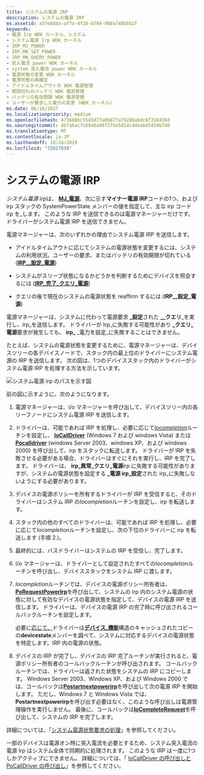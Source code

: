 ```yaml
---
title: システムの電源 IRP
description: システムの電源 IRP
ms.assetid: a37e8dda-af7a-4f28-bf04-908a74bb5b2f
keywords:
- 電源 Irp WDK カーネル、システム
- システム電源 Irp WDK カーネル
- IRP_MJ_POWER
- IRP_MN_SET_POWER
- IRP_MN_QUERY_POWER
- 突入電流 power WDK カーネル
- system 突入電流 power WDK カーネル
- 電源状態の変更 WDK カーネル
- 電源状態の再確定
- アイドルタイムアウトの WDK 電源管理
- 期限切れのバッテリ WDK 電源管理
- バッテリの有効期限 WDK 電源管理
- ユーザーが要求した電力の変更 (WDK カーネル)
ms.date: 06/16/2017
ms.localizationpriority: medium
ms.openlocfilehash: 473688bc5545d77a0b877a79289a6dc8f318436d
ms.sourcegitcommit: 4b7a6ac7c68e6ad6f27da5d1dc4deabd5d34b748
ms.translationtype: MT
ms.contentlocale: ja-JP
ms.lasthandoff: 10/24/2019
ms.locfileid: "72827638"
---
```

# <a name="power-irps-for-the-system"></a>システムの電源 IRP





*システム電源 irp*は、 [**MJ\_電源**](https://docs.microsoft.com/windows-hardware/drivers/kernel/irp-mj-power)、次に示す**マイナー電源 IRP**コードの1つ、および irp スタックの SystemPowerState メンバーの値を指定して、主な irp コード irp を\_します。 このような IRP を送信できるのは電源マネージャーだけです。ドライバーがシステム電源 IRP を送信できません。

電源マネージャーは、次のいずれかの理由でシステム電源 IRP を送信します。

-   アイドルタイムアウトに応じてシステムの電源状態を変更するには、システムの利用状況、ユーザーの要求、またはバッテリの有効期限が切れている ([**IRP\_\_設定\_電源**](https://docs.microsoft.com/windows-hardware/drivers/kernel/irp-mn-set-power))

-   システムがスリープ状態になるかどうかを判断するためにデバイスを照会するには ([**IRP\_完了\_クエリ\_電源**](https://docs.microsoft.com/windows-hardware/drivers/kernel/irp-mn-query-power))

-   クエリの後で現在のシステムの電源状態を reaffirm するには (**IRP\_\_設定\_電源**)

電源マネージャーは、システムに代わって電源要求 **\_設定**された **\_\_クエリ**\_を実行し、irp\_を送信します。 ドライバーが Irp\_に失敗する可能性があり **\_クエリ\_電源**要求が発生しても、 **irp\_** \_電力を設定\_に失敗することはできません。

たとえば、システムの電源状態を変更するために、電源マネージャーは、デバイスツリーの各デバイスノードで、スタック内の最上位のドライバーにシステム電源の IRP を送信します。 次の図は、1つのデバイススタック内のドライバーがシステム電源 IRP を処理する方法を示しています。

![システム電源 irp のパスを示す図](images/s2dirp.png)

前の図に示すように、次のようになります。

1.  電源マネージャーは、i/o マネージャーを呼び出して、デバイスツリー内の各リーフノードにシステム電源 IRP を送信します。

2.  ドライバーは、可能であれば IRP を処理し、必要に応じて[*Iocompletion*](https://docs.microsoft.com/windows-hardware/drivers/ddi/wdm/nc-wdm-io_completion_routine)ルーチンを設定し、 [**IoCallDriver**](https://docs.microsoft.com/windows-hardware/drivers/ddi/wdm/nf-wdm-iocalldriver) (Windows 7 および windows Vista) または[**Pocalldriver**](https://docs.microsoft.com/windows-hardware/drivers/ddi/ntifs/nf-ntifs-pocalldriver) (windows Server 2003、windows XP、および windows 2000) を呼び出して、irp をスタックに転送します。 ドライバーが IRP を失敗させる必要がある場合、ドライバーはすぐにそれを実行し、IRP を完了します。 ドライバーは、 **irp\_異常\_クエリ\_電源**irp に失敗する可能性がありますが、システムの電源状態を設定する **\_電源 irp\_設定**された irp\_に失敗しないようにする必要があります。

3.  デバイスの電源ポリシーを所有するドライバーが IRP を受信すると、そのドライバーはシステム IRP の*Iocompletion*ルーチンを設定し、irp を転送します。

4.  スタック内の他のすべてのドライバーは、可能であれば IRP を処理し、必要に応じて*Iocompletion*ルーチンを設定し、次の下位のドライバーに irp を転送します (手順 2.)。

5.  最終的には、バスドライバーはシステムの IRP を受信し、完了します。

6.  I/o マネージャーは、ドライバーとして設定されたすべての*Iocompletion*ルーチンを呼び出し、デバイススタックをシステム IRP に渡します。

7.  *Iocompletion*ルーチンでは、デバイスの電源ポリシー所有者は、 [**PoRequestPowerIrp**](https://docs.microsoft.com/windows-hardware/drivers/ddi/wdm/nf-wdm-porequestpowerirp)を呼び出して、システムの irp 内のシステム電源の状態に対して有効なデバイスの電源状態を指定して、デバイスの電源 IRP を送信します。 ドライバーは、デバイスの電源 IRP の完了時に呼び出されるコールバックルーチンを設定します。

    必要に[応じて、](reporting-device-power-capabilities.md)ドライバーは[**デバイス\_機能**](https://docs.microsoft.com/windows-hardware/drivers/ddi/wdm/ns-wdm-_device_capabilities)構造のキャッシュされたコピーの**devicestate**メンバーを調べて、システムに対応するデバイスの電源状態を特定します。IRP 内の電源の状態。

8.  デバイスの IRP が完了し、デバイスの IRP 完了ルーチンが実行されると、電源ポリシー所有者のコールバックルーチンが呼び出されます。 コールバックルーチンでは、ドライバーは返された状態をシステムの IRP にコピーします。 Windows Server 2003、Windows XP、および Windows 2000 では、コールバックは[**Postartnextpowerirp**](https://docs.microsoft.com/windows-hardware/drivers/ddi/ntifs/nf-ntifs-postartnextpowerirp)を呼び出して次の電源 IRP を開始します。 ただし、Windows 7 と Windows Vista では、 **Postartnextpowerirp**を呼び出す必要はなく、このような呼び出しは電源管理操作を実行しません。 最後に、コールバックは[**IoCompleteRequest**](https://docs.microsoft.com/windows-hardware/drivers/ddi/wdm/nf-wdm-iocompleterequest)を呼び出して、システムの IRP を完了します。

詳細については、「[システム電源状態要求の処理](handling-system-power-state-requests.md)」を参照してください。

一部のデバイスは電源オン時に突入電流を必要とするため、システム突入電流の電源 Irp はシステム全体で同期的に処理されます。 このような IRP は一度に1つしかアクティブにできません。 詳細については、「 [IoCallDriver の呼び出しと PoCallDriver の呼び出し](calling-iocalldriver-versus-calling-pocalldriver.md)」を参照してください。

 

 




